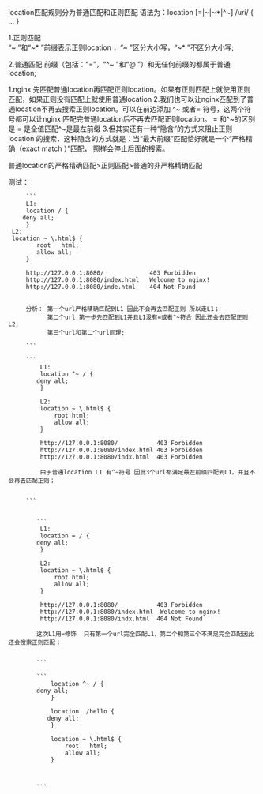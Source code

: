 

location匹配规则分为普通匹配和正则匹配 语法为：location [=|~|~*|^~] /uri/ { … }


1.正则匹配  
    “~ ”和“~* ”前缀表示正则location ，“~ ”区分大小写，“~* ”不区分大小写;
    
2.普通匹配
    前缀（包括：“=”，“^~ ”和“@ ”）和无任何前缀的都属于普通location;
    
    
1.nginx 先匹配普通location再匹配正则location。如果有正则匹配上就使用正则匹配，如果正则没有匹配上就使用普通location
2.我们也可以让nginx匹配到了普通location不再去搜索正则location。可以在前边添加 ^~ 或者= 符号，这两个符号都可以让nginx
匹配完普通location后不再去匹配正则location。 = 和^~的区别是 = 是全值匹配^~是最左前缀
3.但其实还有一种“隐含”的方式来阻止正则location 的搜索，这种隐含的方式就是：当“最大前缀”匹配恰好就是一个“严格精确（exact match ）”匹配，
照样会停止后面的搜索。

普通location的严格精确匹配>正则匹配>普通的非严格精确匹配

测试：

         ```
         L1:
         location / {
	    deny all;
         }
	 L2:
	 location ~ \.html$ {
            root   html;
            allow all;
         }
         
         http://127.0.0.1:8080/             403 Forbidden
         http://127.0.0.1:8080/index.html   Welcome to nginx!
         http://127.0.0.1:8080/inde.html    404 Not Found
         
         
         分析： 第一个url严格精确匹配到L1 因此不会再去匹配正则 所以走L1；
               第二个url 第一步先匹配到L1并且L1没有=或者^~符合 因此还会去匹配正则L2;
               第三个url和第二个url同理;
         
         ```

         ```
             L1:
             location ^~ / {
			deny all;
             }
             
             L2:
             location ~ \.html$ {
                 root html;
                 allow all;
             }
             
             http://127.0.0.1:8080/           403 Forbidden
             http://127.0.0.1:8080/index.html 403 Forbidden
             http://127.0.0.1:8080/indx.html  403 Forbidden

             由于普通location L1 有^~符号 因此3个url都满足最左前缀匹配到L1，并且不会再去匹配正则；
             
         
         ```


            ```
             L1:
             location = / {
			deny all;
             }
             
             L2:
             location ~ \.html$ {
                 root html;
                 allow all;
             }
             
             http://127.0.0.1:8080/           403 Forbidden
             http://127.0.0.1:8080/index.html  Welcome to nginx!
             http://127.0.0.1:8080/indx.html  404 Not Found

            这次L1用=修饰  只有第一个url完全匹配L1，第二个和第三个不满足完全匹配因此还会搜索正则匹配；
                
            
            ```
        
            ```
                location ^~ / {
			deny all;
                }

                location  /hello {
		       deny all;
                }
                
                location ~ \.html$ {
                    root   html;
                    allow all;
                }
                
                
                
            ```
        
        
          


            
































